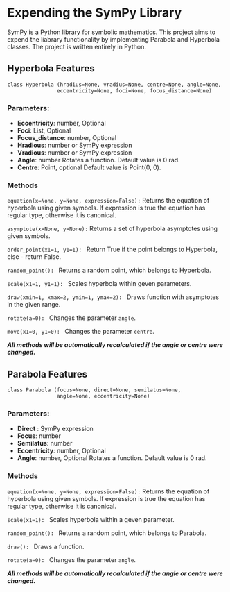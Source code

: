 # Expending the SymPy Library
SymPy is a Python library for symbolic mathematics. 
This project aims to expend the liabrary functionality by implementing Parabola and Hyperbola classes. The project is written entirely in Python.

## Hyperbola Features
``` 
class Hyperbola (hradius=None, vradius=None, centre=None, angle=None, 
                eccentricity=None, foci=None, focus_distance=None)
```
 
### Parameters:
- **Eccentricity**: number, Optional 
- **Foci**: List, Optional 
- **Focus_distance**: number, Optional
- **Hradious**: number or SymPy expression
- **Vradious**: number or SymPy expression
- **Angle**: number 
    Rotates a function. Default value is 0 rad.
- **Centre**: Point, optional 
         Default value is Point(0, 0).

### Methods
``` equation(x=None, y=None, expression=False): ```
Returns the equation of hyperbola using given symbols. If expression is true the equation has regular type, otherwise it is canonical. 

``` asymptote(x=None, y=None): ```
Returns a set of hyperbola asymptotes using given symbols.

```order_point(x1=1, y1=1): ```
Return True if the point belongs to Hyperbola, else - return False. 

```random_point(): ```
Returns a random point, which belongs to Hyperbola.

```scale(x1=1, y1=1): ```
Scales hyperbola within geven parameters. 

```draw(xmin=1, xmax=2, ymin=1, ymax=2): ```
Draws function with asymptotes in the given range. 

```rotate(a=0): ```
Changes the parameter `angle`. 

```move(x1=0, y1=0): ```
Changes the parameter `centre`. 

_**All methods will be automatically recalculated if the angle or centre were changed.**_  

## Parabola Features
``` 
class Parabola (focus=None, direct=None, semilatus=None, 
                angle=None, eccentricity=None)
```

### Parameters:
- **Direct** : SymPy expression
- **Focus**: number
- **Semilatus**: number
- **Eccentricity**: number, Optional 
- **Angle**: number, Optional
    Rotates a function. Default value is 0 rad.

### Methods
``` equation(x=None, y=None, expression=False): ```
Returns the equation of hyperbola using given symbols. If expression is true the equation has regular type, otherwise it is canonical. 

```scale(x1=1): ```
Scales hyperbola within a geven parameter. 

```random_point(): ```
Returns a random point, which belongs to Parabola.

```draw(): ```
Draws a function.

```rotate(a=0): ```
Changes the parameter `angle`. 

_**All methods will be automatically recalculated if the angle or centre were changed.**_

